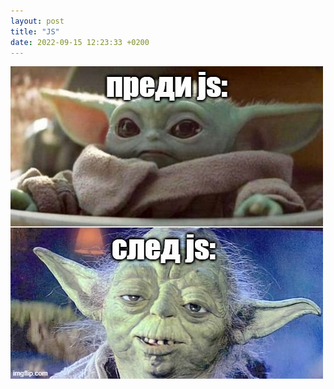 ```yaml
---
layout: post
title: "JS"
date: 2022-09-15 12:23:33 +0200
---
```

![Javascript](/assets/images/js.jfif)